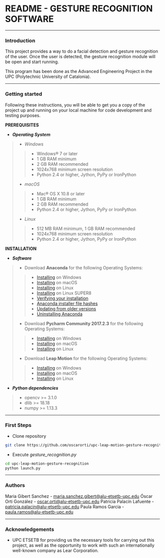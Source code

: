 README - GESTURE RECOGNITION SOFTWARE
===================
----------
### Introduction
This project provides a way to do a facial detection and gesture recognition of the user. Once the user is detected, the gesture recognition module will be open and start running.

This program has been done as the Advanced Engineering Project in the UPC (Polytechnic University of Catalonia).

----------
### Getting started
Following these instructions, you will be able to get you a copy of the project up and running on your local machine for code development and testing purposes.

**PREREQUISITES**

 - ***Operating System***
 
> - *Windows*
>> - Windows® 7 or later 
>>- 1 GB RAM minimum
>> - 2 GB RAM recommended
>> - 1024x768 minimum screen resolution
>> - Python 2.4 or higher, Jython, PyPy or IronPython
> 
> 
> 
> - *macOS*
>> - Mac® OS X 10.8 or later
>> - 1 GB RAM minimum
>> - 2 GB RAM recommended
>> - Python 2.4 or higher, Jython, PyPy or IronPython
> 
> 
> 
> - *Linux*
>> - 512 MB RAM minimum, 1 GB RAM recommended
>> - 1024x768 minimum screen resolution
>> - Python 2.4 or higher, Jython, PyPy or IronPython


**INSTALLATION**

- ***Software***

> - Download **Anaconda** for the following Operating Systems:
>> - [Installing](https://docs.anaconda.com/anaconda/install/windows) on Windows
>> - [Installing](https://docs.anaconda.com/anaconda/install/mac-os) on macOS
>> - [Installing](https://docs.anaconda.com/anaconda/install/linux) on Linux
>> - [Installing](https://docs.anaconda.com/anaconda/install/linux-power8) on Linux SUPER8
>> - [Verifying your installation](https://docs.anaconda.com/anaconda/install/verify-install)
>> - [Anaconda installer file hashes](https://docs.anaconda.com/anaconda/install/hashes/)
>> - [Updating from older versions](https://docs.anaconda.com/anaconda/install/update-version)
>> - [Uninstalling Anaconda](https://docs.anaconda.com/anaconda/install/uninstall)
> 
> 
> 
> - Download **Pycharm Community 2017.2.3** for the following Operating Systems:
>> - [Installing](https://www.jetbrains.com/pycharm/download/#section=windows) on Windows
>> - [Installing](https://www.jetbrains.com/pycharm/download/#section=mac) on macOS
>> - [Installing](https://www.jetbrains.com/pycharm/download/#section=linux) on Linux
> 
> 
> 
> - Download **Leap Motion** for the following Operating Systems:
>> - [Installing](https://www.leapmotion.com/setup/desktop/windows) on Windows
>> - [Installing](https://www.leapmotion.com/setup/desktop/osx) on macOS
>> - [Installing](https://www.leapmotion.com/setup/desktop/linux) on Linux


- ***Python dependencies***

> - opencv >= 3.1.0
> - dlib >= 18.18
> - numpy >= 1.13.3


----------
### First Steps

- Clone repository 
```bash
git clone https://github.com/oscarorti/upc-leap-motion-gesture-recognition
```

- Execute *gesture_recognition.py*
```bash
cd upc-leap-motion-gesture-recognition
python launch.py
```

----------
### Authors
Maria Gibert Sanchez - <maria.sanchez.gibert@alu-etsetb-upc.edu>
Óscar Orti González - <oscar.orti@alu-etsetb-upc.edu>
Patricia Palacín Lafuente - <patricia.palacin@alu-etsetb-upc.edu>
Paula Ramos Garcia - <paula.ramos@alu-etsetb-upc.edu>

----------
### Acknowledgements
- UPC ETSETB for providing us the necessary tools for carrying out this project, as well as the opportunity to work with such an internationally well-known company as Lear Corporation.













